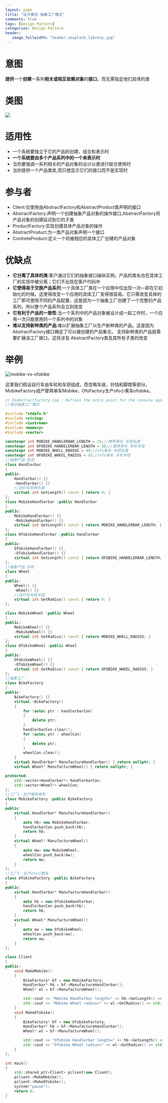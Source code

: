 ```yaml
---
layout: page
title: "设计模式-抽象工厂模式"
comments: true
tags: [Design Pattern]
categories: Design Pattern
header:
   image_fullwidth: "header_unsplash_library.jpg"
---
```


# 意图

**提供**一个**创建**一系列**相关或相互依赖对象**的**接口**，而无需指定他们具体的类

# 类图

<img src="http://yuml.me/diagram/plain/class/
[Client]->[Abstract Facctory],[Client]->[AbstractProductA],[Client]->[AbstractProductB],
[Abstract Facctory|+CreateProduct1;+CreateProduct2]^-[Product1Factory|+CreateProduct1;+CreateProduct2],[Abstract Facctory]^-[Product2Factory|+CreateProduct1;+CreateProduct2],
[AbstractProductA]^-[ConcreteProductA1],[AbstractProductA]^-[ConcreteProductA2],[AbstractProductB]^-[ConcreteProductB1],[AbstractProductB]^-[ConcreteProductB2],
[Product1Factory]-.->[ConcreteProductA1],[Product1Factory]-.->[ConcreteProductB1],
[Product2Factory]-.->[ConcreteProductA2],[Product2Factory]-.->[ConcreteProductB2]
">


# 适用性

* 一个系统要独立于它的产品的创建、组合和表示时
* **一个系统要由多个产品系列中的一个来表示时**
* 当你要强调一系列相关的产品对象的设计以便进行联合使用时
* 当你提供一个产品类库,而只想显示它们的接口而不是实现时

# 参与者

* Client:仅使用由AbstractFactory和AbstractProduct类声明的接口
* AbstractFactory:声明一个创建抽象产品对象的操作接口,AbstractFactory将产品对象的创建延迟到它的子类
* ProductFactory:实现创建具体产品对象的操作
* AbstractProduct:为一类产品对象声明一个接口
* ContreteProduct:定义一个将被相应的具体工厂创建的产品对象


# 优缺点

* **它分离了具体的类**:客户通过它们的抽象接口操纵实例。产品的类名也在具体工厂的实现中被分离；它们不出现在客户代码中
* **它使得易于交换产品系列**:一个具体工厂类在一个应用中仅出现一次—即在它初始化的时候。这使得改变一个应用的具体工厂变得很容易。它只需改变具体的工厂即可使用不同的产品配置，这是因为一个抽象工厂创建了一个完整的产品系列，所以整个产品系列会立刻改变
* **它有利于产品的一致性**:当一个系列中的产品对象被设计成一起工作时，一个应用一次只能使用同一个系列中的对象
* **难以支持新种类的产品**:难以扩展抽象工厂以生产新种类的产品。这是因为AbstractFactory接口确定了可以被创建的产品集合。 支持新种类的产品就需要扩展该工厂接口，这将涉及 AbstractFactory类及其所有子类的改变

# 举例

![mobike-vs-ofobike](/images/2016/20161129-mobikevsofobike.jpg)

这里我们假设自行车由车轮和车把组成，而忽略车座，铃铛和脚蹬等部分。MobikeFactory成产摩拜单车Mobike，OfoFactory生产ofo小黄车ofobike。

~~~ cpp
// 01abstractfactory.cpp : Defines the entry point for the console application.
//演示抽象工厂模式

#include "stdafx.h"
#include <string>
#include <iostream>
#include <memory>
#include <vector>

constexpr int MOBIKE_HANDLERBAR_LENGTH = 25;//摩拜单车 车把长度
constexpr int OFOBIKE_HANDELERBAR_LENGTH = 30;//摩拜单车 车轮半径
constexpr int MOBIKE_WHELL_RADIUS = 40;//ofo单车 车把长度
constexpr int OFOBIKE_WHEEL_RADIUS = 43;//ofo单车 车轮半径
//抽象产品-车把
class Handlerbar
{
public:
	Handlerbar() {}
	~Handlerbar() {}
	//自行车车把长度
	virtual int GetLength() const { return 0; }
};
class MobikeHandlerbar :public Handlerbar
{
public:
	MobikeHandlerbar() {}
	~MobikeHandlerbar() {}
	virtual int GetLength() const { return MOBIKE_HANDLERBAR_LENGTH; }
};
class OfobikeHandlerbar :public Handlerbar
{
public:
	OfobikeHandlerbar() {}
	~OfobikeHandlerbar() {}
	virtual int GetLength() const { return OFOBIKE_HANDELERBAR_LENGTH; }
};
//抽象产品-车轮
class Wheel
{
public:
	Wheel() {}
	~Wheel() {}
	//自行车车轮半径
	virtual int GetRadius() const { return 0; }
};

class MobikeWheel :public Wheel
{
public:
	MobikeWheel() {}
	~MobikeWheel() {}
	virtual int GetRadius() const { return MOBIKE_WHELL_RADIUS; }
};
class OfobikeWheel :public Wheel
{
public:
	OfobikeWheel() {}
	~OfobikeWheel() {}
	virtual int GetRadius() const { return OFOBIKE_WHEEL_RADIUS; }
};
//抽象工厂
class BikeFactory
{
public:
	BikeFactory() {}
	virtual ~BikeFactory()
	{
		for (auto& ptr : handlerbarCon)
		{
			delete ptr;
		}
		handlerbarCon.clear();
		for (auto& ptr : wheelCon)
		{
			delete ptr;
		}
		wheelCon.clear();
	}
	virtual Handlerbar* ManufactureHandlerbar() { return nullptr; }
	virtual Wheel* ManufactureWheel() { return nullptr; }

protected:
	std::vector<Handlerbar*> handlerbarCon;
	std::vector<Wheel*> wheelCon;
};
//工厂1：生产摩拜单车
class MobikeFactory :public BikeFactory
{
public:
	virtual Handlerbar* ManufactureHandlerbar()
	{
		auto hb= new MobikeHandlerbar;
		handlerbarCon.push_back(hb);
		return hb;
	}
	virtual Wheel* ManufactureWheel()
	{
		auto mw= new MobikeWheel;
		wheelCon.push_back(mw);
		return mw;
	}
};
//工厂1：生产ofo小黄车
class OfobikeFactory :public BikeFactory
{
public:
	virtual Handlerbar* ManufactureHandlerbar()
	{
		auto hb = new OfobikeHandlerbar;
		handlerbarCon.push_back(hb);
		return hb;
	}
	virtual Wheel* ManufactureWheel()
	{
		auto ow = new OfobikeWheel;
		wheelCon.push_back(ow);
		return ow;
	}
};

class Client
{
public:
	void MakeMobike()
	{
		BikeFactory* bf = new MobikeFactory;
		Handlerbar* hb = bf->ManufactureHandlerbar();
		Wheel* wl = bf->ManufactureWheel();

		std::cout << "Mobike Handlerbar length=" << hb->GetLength() << std::endl;
		std::cout << "Mobike Wheel radius=" << wl->GetRadius() << std::endl;
	}
	void MakeOfobike()
	{
		BikeFactory* bf = new OfobikeFactory;
		Handlerbar* hb = bf->ManufactureHandlerbar();
		Wheel* wl = bf->ManufactureWheel();

		std::cout << "Ofobike Handlerbar length=" << hb->GetLength() << std::endl;
		std::cout << "Ofobike Wheel radius=" << wl->GetRadius() << std::endl;
	}
};

int main()
{
	std::shared_ptr<Client> pclient(new Client);
	pclient->MakeMobike();
	pclient->MakeOfobike();
	system("pause");
    return 0;
}

~~~
